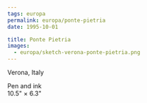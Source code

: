 ```yaml
---
tags: europa
permalink: europa/ponte-pietria
date: 1995-10-01

title: Ponte Pietria
images:
  - europa/sketch-verona-ponte-pietria.png
---
```

Verona, Italy

Pen and ink  
10.5" × 6.3"